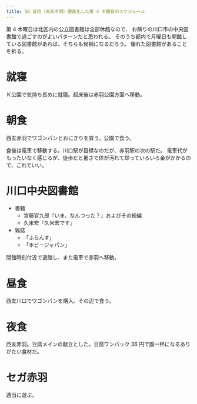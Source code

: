 ```yaml
---
title: 56 日目（天気不明）硬直化した第 4 木曜日のスケジュール
---
```


第 4 木曜日は北区内の公立図書館は全部休館なので、
お隣りの川口市の中央図書館で過ごすのがよいパターンだと思われる。
そのうち都内で月曜日も開館している図書館があれば、そちらも候補になるだろう。
優れた図書館があることを祈る。

# 就寝

Ｋ公園で気持ち長めに就寝。起床後は赤羽公園方面へ移動。

# 朝食

西友赤羽でワゴンパンとおにぎりを買う。公園で食う。

食後は電車で移動する。川口駅が目標なのだが、赤羽駅の次の駅だ。
電車代がもったいなく感じるが、徒歩だと暑さで体が汚れて却っていろいろ金がかかるので、これでいい。

# 川口中央図書館

* 書籍
  * 宮藤官九郎『いま、なんつった？』およびその続編
  * 久米宏『久米宏です』
* 雑誌
  * 「ふらんす」
  * 「ホビージャパン」

閉館時刻付近で退館し、また電車で赤羽へ移動。

# 昼食

西友川口でワゴンパンを購入。その辺で食う。

# 夜食

西友赤羽。豆腐メインの献立とした。豆腐ワンパック 36 円で腹一杯になるありがたい食材だ。

# セガ赤羽

適当に遊ぶ。

